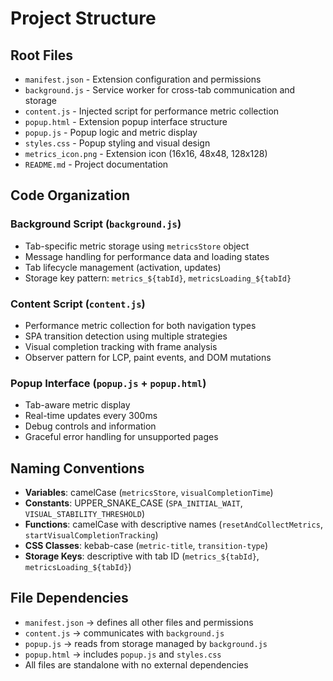 # Project Structure

## Root Files

- `manifest.json` - Extension configuration and permissions
- `background.js` - Service worker for cross-tab communication and storage
- `content.js` - Injected script for performance metric collection
- `popup.html` - Extension popup interface structure
- `popup.js` - Popup logic and metric display
- `styles.css` - Popup styling and visual design
- `metrics_icon.png` - Extension icon (16x16, 48x48, 128x128)
- `README.md` - Project documentation

## Code Organization

### Background Script (`background.js`)

- Tab-specific metric storage using `metricsStore` object
- Message handling for performance data and loading states
- Tab lifecycle management (activation, updates)
- Storage key pattern: `metrics_${tabId}`, `metricsLoading_${tabId}`

### Content Script (`content.js`)

- Performance metric collection for both navigation types
- SPA transition detection using multiple strategies
- Visual completion tracking with frame analysis
- Observer pattern for LCP, paint events, and DOM mutations

### Popup Interface (`popup.js` + `popup.html`)

- Tab-aware metric display
- Real-time updates every 300ms
- Debug controls and information
- Graceful error handling for unsupported pages

## Naming Conventions

- **Variables**: camelCase (`metricsStore`, `visualCompletionTime`)
- **Constants**: UPPER_SNAKE_CASE (`SPA_INITIAL_WAIT`, `VISUAL_STABILITY_THRESHOLD`)
- **Functions**: camelCase with descriptive names (`resetAndCollectMetrics`, `startVisualCompletionTracking`)
- **CSS Classes**: kebab-case (`metric-title`, `transition-type`)
- **Storage Keys**: descriptive with tab ID (`metrics_${tabId}`, `metricsLoading_${tabId}`)

## File Dependencies

- `manifest.json` → defines all other files and permissions
- `content.js` → communicates with `background.js`
- `popup.js` → reads from storage managed by `background.js`
- `popup.html` → includes `popup.js` and `styles.css`
- All files are standalone with no external dependencies
